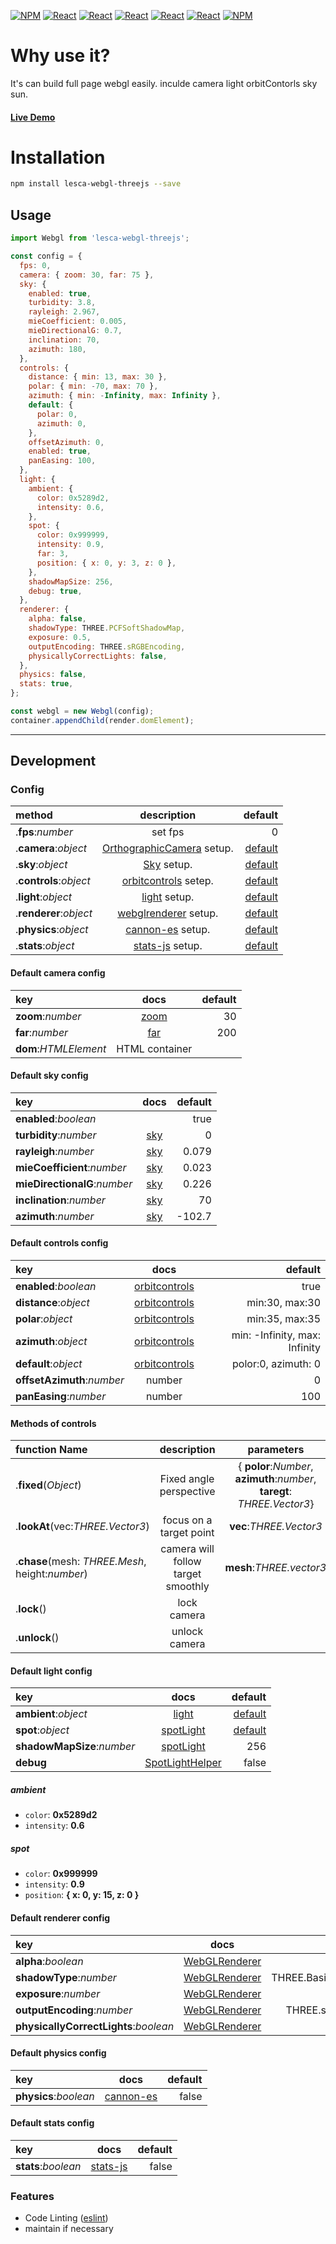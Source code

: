 [![NPM](https://img.shields.io/badge/NPM-ba443f?style=for-the-badge&logo=npm&logoColor=white)](https://www.npmjs.com/)
[![React](https://img.shields.io/badge/Node.js-43853D?style=for-the-badge&logo=node.js&logoColor=white)](https://nodejs.org/en/)
[![React](https://img.shields.io/badge/-ReactJs-61DAFB?style=for-the-badge&logo=react&logoColor=white)](https://zh-hant.reactjs.org/)
[![React](https://img.shields.io/badge/Less-1d365d?style=for-the-badge&logo=less&logoColor=white)](https://lesscss.org/)
[![React](https://img.shields.io/badge/HTML5-E34F26?style=for-the-badge&logo=html5&logoColor=white)](https://www.w3schools.com/html/)
[![React](https://img.shields.io/badge/-CSS3-1572B6?style=for-the-badge&logo=css3&logoColor=white)](https://www.w3schools.com/css/)
[![NPM](https://img.shields.io/badge/DEV-Jameshsu1125-9cf?style=for-the-badge)](https://www.npmjs.com/~jameshsu1125)

# Why use it?

It's can build full page webgl easily. inculde camera light orbitContorls sky sun.

#### [Live Demo](https://jameshsu1125.github.io/lesca-webgl-threejs/)

# Installation

```sh
npm install lesca-webgl-threejs --save
```

## Usage

```javascript
import Webgl from 'lesca-webgl-threejs';

const config = {
  fps: 0,
  camera: { zoom: 30, far: 75 },
  sky: {
    enabled: true,
    turbidity: 3.8,
    rayleigh: 2.967,
    mieCoefficient: 0.005,
    mieDirectionalG: 0.7,
    inclination: 70,
    azimuth: 180,
  },
  controls: {
    distance: { min: 13, max: 30 },
    polar: { min: -70, max: 70 },
    azimuth: { min: -Infinity, max: Infinity },
    default: {
      polar: 0,
      azimuth: 0,
    },
    offsetAzimuth: 0,
    enabled: true,
    panEasing: 100,
  },
  light: {
    ambient: {
      color: 0x5289d2,
      intensity: 0.6,
    },
    spot: {
      color: 0x999999,
      intensity: 0.9,
      far: 3,
      position: { x: 0, y: 3, z: 0 },
    },
    shadowMapSize: 256,
    debug: true,
  },
  renderer: {
    alpha: false,
    shadowType: THREE.PCFSoftShadowMap,
    exposure: 0.5,
    outputEncoding: THREE.sRGBEncoding,
    physicallyCorrectLights: false,
  },
  physics: false,
  stats: true,
};

const webgl = new Webgl(config);
container.appendChild(render.domElement);
```

---

## Development

### Config

| method                 |         description         |                                 default |
| :--------------------- | :-------------------------: | --------------------------------------: |
| .**fps**:_number_      |           set fps           |                                       0 |
| .**camera**:_object_   | [OrthographicCamera] setup. |       [default](#default-camera-config) |
| .**sky**:_object_      |        [Sky] setup.         | [default](#camera-default-config-value) |
| .**controls**:_object_ |   [orbitcontrols] setep.    |          [default](#default-sky-config) |
| .**light**:_object_    |       [light] setup.        |        [default](#default-light-config) |
| .**renderer**:_object_ |   [webglrenderer] setup.    |     [default](#default-renderer-config) |
| .**physics**:_object_  |     [cannon-es] setup.      |      [default](#default-physics-config) |
| .**stats**:_object_    |      [stats-js] setup.      |        [default](#default-stats-config) |

#### Default camera config

| key                   |      docs      | default |
| :-------------------- | :------------: | ------: |
| **zoom**:_number_     |     [zoom]     |      30 |
| **far**:_number_      |     [far]      |     200 |
| **dom**:_HTMLElement_ | HTML container |         |

#### Default sky config

| key                          | docs  | default |
| :--------------------------- | :---: | ------: |
| **enabled**:_boolean_        |       |    true |
| **turbidity**:_number_       | [sky] |       0 |
| **rayleigh**:_number_        | [sky] |   0.079 |
| **mieCoefficient**:_number_  | [sky] |   0.023 |
| **mieDirectionalG**:_number_ | [sky] |   0.226 |
| **inclination**:_number_     | [sky] |      70 |
| **azimuth**:_number_         | [sky] |  -102.7 |

#### Default controls config

| key                        |      docs       |                       default |
| :------------------------- | :-------------: | ----------------------------: |
| **enabled**:_boolean_      | [orbitcontrols] |                          true |
| **distance**:_object_      | [orbitcontrols] |                min:30, max:30 |
| **polar**:_object_         | [orbitcontrols] |                min:35, max:35 |
| **azimuth**:_object_       | [orbitcontrols] | min: -Infinity, max: Infinity |
| **default**:_object_       | [orbitcontrols] |           polor:0, azimuth: 0 |
| **offsetAzimuth**:_number_ |     number      |                             0 |
| **panEasing**:_number_     |     number      |                           100 |

#### Methods of controls

| function Name                                   |            description             |                                parameters                                | return |
| :---------------------------------------------- | :--------------------------------: | :----------------------------------------------------------------------: | -----: |
| .**fixed**(_Object_)                            |      Fixed angle perspective       | { **polor**:_Number_, **azimuth**:_number_, **taregt**: _THREE.Vector3_} |   void |
| .**lookAt**(vec:_THREE.Vector3_)                |      focus on a target point       |                         **vec**:_THREE.Vector3_                          |   void |
| .**chase**(mesh: _THREE.Mesh_, height:_number_) | camera will follow target smoothly |                         **mesh**:_THREE.vector3_                         |   void |
| .**lock**()                                     |            lock camera             |                                                                          |   void |
| .**unlock**()                                   |           unlock camera            |                                                                          |   void |

#### Default light config

| key                        |       docs        |             default |
| :------------------------- | :---------------: | ------------------: |
| **ambient**:_object_       |      [light]      | [default](#ambient) |
| **spot**:_object_          |    [spotLight]    |         [default]() |
| **shadowMapSize**:_number_ |    [spotLight]    |                 256 |
| **debug**                  | [SpotLightHelper] |               false |

##### ambient

- `color`: **0x5289d2**
- `intensity`: **0.6**

##### spot

- `color`: **0x999999**
- `intensity`: **0.9**
- `position`: **{ x: 0, y: 15, z: 0 }**

#### Default renderer config

| key                                   |      docs       |              default |
| :------------------------------------ | :-------------: | -------------------: |
| **alpha**:_boolean_                   | [WebGLRenderer] |                false |
| **shadowType**:_number_               | [WebGLRenderer] | THREE.BasicShadowMap |
| **exposure**:_number_                 | [WebGLRenderer] |                  0.5 |
| **outputEncoding**:_number_           | [WebGLRenderer] |   THREE.sRGBEncoding |
| **physicallyCorrectLights**:_boolean_ | [WebGLRenderer] |                false |

#### Default physics config

| key                   |    docs     | default |
| :-------------------- | :---------: | ------: |
| **physics**:_boolean_ | [cannon-es] |   false |

#### Default stats config

| key                 |    docs    | default |
| :------------------ | :--------: | ------: |
| **stats**:_boolean_ | [stats-js] |   false |

### Features

- Code Linting ([eslint])
- maintain if necessary

[eslint]: https://eslint.org/
[orbitcontrols]: https://threejs.org/docs/#examples/en/controls/OrbitControls
[orthographiccamera]: https://threejs.org/docs/?q=OrthographicCamera#api/en/cameras/OrthographicCamera
[sky]: https://threejs.org/examples/webgl_shaders_sky.html
[zoom]: https://threejs.org/docs/?q=OrthographicCamera#api/en/cameras/OrthographicCamera.zoom
[far]: https://threejs.org/docs/?q=OrthographicCamera#api/en/cameras/OrthographicCamera.far
[light]: https://threejs.org/docs/?q=light#api/en/lights/AmbientLight
[spotlight]: https://threejs.org/docs/#api/en/lights/SpotLight
[spotlighthelper]: https://threejs.org/docs/#api/en/helpers/SpotLightHelper
[webglrenderer]: https://threejs.org/docs/?q=renderer#api/en/renderers/WebGLRenderer
[cannon-es]: https://www.npmjs.com/package/cannon-es
[stats-js]: https://www.npmjs.com/package/stats-js
